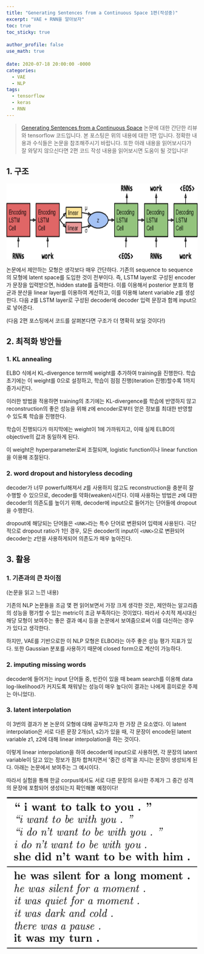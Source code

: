 ```yaml
---
title: "Generating Sentences from a Continuous Space 1편(작성중)"
excerpt: "VAE + RNN을 알아보자"
toc: true
toc_sticky: true

author_profile: false
use_math: true

date: 2020-07-18 20:00:00 -0000
categories: 
  - VAE
  - NLP
tags:
  - tensorflow
  - keras
  - RNN
---
```


> [Generating Sentences from a Continuous Space](https://arxiv.org/abs/1511.06349) 논문에 대한 간단한 리뷰와 tensorflow 코드입니다. 
>  본 포스팅은 위의 내용에 대한 1편 입니다.
>  정확한 내용과 수식들은 논문을 참조해주시기 바랍니다. 
>  또한 아래 내용을 읽어보시다가 잘 와닿지 않으신다면 2편 코드 작성 내용을 읽어보시면 도움이 될 것입니다!

## 1. 구조

<center><img  src="https://github.com/an-seunghwan/an-seunghwan.github.io/blob/master/assets/img/vrae.png?raw=true" width="800"  height="200"></center>

논문에서 제안하는 모형은 생각보다 매우 간단하다. 기존의 sequence to sequence의 모형에 latent space를 도입한 것이 전부이다. 즉, LSTM layer로 구성된 encoder가 문장을 입력받으면, hidden state를 출력한다. 이를 이용해서 posterior 분포의 평균과 분산을 linear layer를 이용하여 계산하고, 이를 이용해 latent variable $z$를 생성한다. 다음 $z$를 LSTM layer로 구성된 decoder에 decoder 입력 문장과 함께 input으로 넣어준다. 

(다음 2편 포스팅에서 코드를 살펴본다면 구조가 더 명확히 보일 것이다!)

## 2. 최적화 방안들

### 1. KL annealing

ELBO 식에서 KL-divergence term에 weight를 추가하여 training을 진행한다. 학습 초기에는 이 weight를 0으로 설정하고, 학습이 점점 진행(iteration 진행)할수록 1까지 증가시킨다. 

이러한 방법을 적용하면 training의 초기에는 KL-divergence를 학습에 반영하지 않고 reconstruction의 좋은 성능을 위해 $z$에 encoder로부터 얻은 정보를 최대한 반영할 수 있도록 학습을 진행한다.

학습이 진행되다가 마지막에는 weight이 1에 가까워지고, 이때 실제 ELBO의 objective의 값과 동일하게 된다.

이 weight은 hyperparameter로써 조절되며, logistic function이나 linear function을 이용해 조절된다.

### 2. word dropout and historyless decoding

decoder가 너무 powerful해져서 $z$를 사용하지 않고도 reconstruction을 충분히 잘 수행할 수 있으므로, decoder를 약화(weaken)시킨다. 이때 사용하는 방법은 $z$에 대한 decoder의 의존도를 높이기 위해, decoder에 input으로 들어가는 단어들에 dropout을 수행한다.

dropout에 해당되는 단어들은 `<UNK>`라는 특수 단어로 변환되어 입력에 사용된다. 극단적으로 dropout ratio가 1인 경우, 모든 decoder의 input이 `<UNK>`으로 변환되어 decoder는 $z$만을 사용하게되어 의존도가 매우 높아진다.

## 3. 활용

### 1. 기존과의 큰 차이점

(논문을 읽고 느낀 내용)

기존의 NLP 논문들을 조금 몇 편 읽어보면서 가장 크게 생각한 것은, 제안하는 알고리즘의 성능을 평가할 수 있는 metric이 조금 부족하다는 것이었다. 따라서 수치적 제시대신 해당 모형이 보여주는 좋은 결과 예시 등을 논문에서 보여줌으로써 이를 대신하는 경우가 있다고 생각한다.

하지만, VAE를 기반으로한 이 NLP 모형은 ELBO라는 아주 좋은 성능 평가 지표가 있다. 또한 Gaussian 분포를 사용하기 때문에 closed form으로 계산이 가능하다.

### 2. imputing missing words

decoder에 들어가는 input 단어들 중, 빈칸이 있을 때 beam search를 이용해 data log-likelihood가 커지도록 채워넣는 성능이 매우 높다(이 결과는 나에게 흥미로운 주제는 아니었다).

### 3. latent interpolation

이 3번의 결과가 본 논문의 모형에 대해 공부하고자 한 가장 큰 요소였다. 이 latent interpolation은 서로 다른 문장 2개(s1, s2)가 있을 때, 각 문장이 encode된 latent variable z1, z2에 대해 linear interpolation을 하는 것이다. 

이렇게 linear interpolation을 하여 decoder에 input으로 사용하면, 각 문장의 latent variable이 담고 있는 정보가 점차 합쳐지면서 '중간 성격'을 지니는 문장이 생성되게 된다. 아래는 논문에서 보여주는 그 예시이다.

따라서 실험을 통해 한글 corpus에서도 서로 다른 문장의 유사한 주제가 그 중간 성격의 문장에 포함되어 생성되는지 확인해볼 예정이다!

<center><img  src="https://github.com/an-seunghwan/an-seunghwan.github.io/blob/master/assets/img/vrae1.png?raw=true" width="800"  height="400"></center>


<!--stackedit_data:
eyJoaXN0b3J5IjpbLTIwMjkxMTc5NDYsOTE5MzEyODY3LC0xNz
Y0NzEwNjczLDM3NDQxMjQ5N119
-->